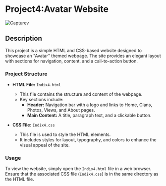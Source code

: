 # Project4:Avatar Website
![Capturev](https://github.com/user-attachments/assets/83ce3ef3-9990-4dda-a11d-6255b6153f5f)

## Description

This project is a simple HTML and CSS-based website designed to showcase an "Avatar" themed webpage. The site provides an elegant layout with sections for navigation, content, and a call-to-action button.

### Project Structure

- **HTML File:** `Indix4.html`
  - This file contains the structure and content of the webpage.
  - Key sections include:
    - **Header:** Navigation bar with a logo and links to Home, Clans, Photos, Views, and About pages.
    - **Main Content:** A title, paragraph text, and a clickable button.

- **CSS File:** `Indix4.css`
  - This file is used to style the HTML elements.
  - It includes styles for layout, typography, and colors to enhance the visual appeal of the site.

### Usage

To view the website, simply open the `Indix4.html` file in a web browser. Ensure that the associated CSS file (`Indix4.css`) is in the same directory as the HTML file.
